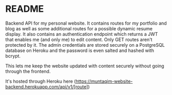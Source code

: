 # README

Backend API for my personal website. It contains routes for my portfolio and blog as well as some additional routes for a possible dynamic resume display.
It also contains an authentication endpoint which returns a JWT that enables me (and only me) to edit content. Only GET routes aren't protected by it.
The admin credentials are stored securely on a PostgreSQL database on Heroku and the password is even salted and hashed with bcrypt.

This lets me keep the website updated with content securely without going through the frontend.

It's hosted through Heroku here (https://muntaqim-website-backend.herokuapp.com/api/v1/[route])
